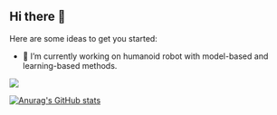 ## Hi there 👋

Here are some ideas to get you started:

- 🔭 I’m currently working on humanoid robot with model-based and learning-based methods.

![](https://komarev.com/ghpvc/?username=ZihanWang0422)

[![Anurag's GitHub stats](https://github-readme-stats.vercel.app/api?username=ZihanWang0422)](https://github.com/anuraghazra/github-readme-stats)
